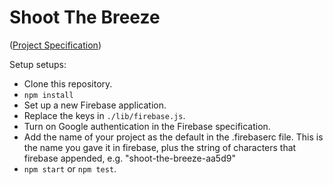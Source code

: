 # Shoot The Breeze

([Project Specification](http://frontend.turing.io/projects/shoot-the-breeze))

Setup setups:

- Clone this repository.
- `npm install`
- Set up a new Firebase application.
- Replace the keys in `./lib/firebase.js`.
- Turn on Google authentication in the Firebase specification.
- Add the name of your project as the default in the .firebaserc file. This is the name you gave it in firebase, plus the string of characters that firebase appended, e.g. "shoot-the-breeze-aa5d9" 
- `npm start` or `npm test`.

